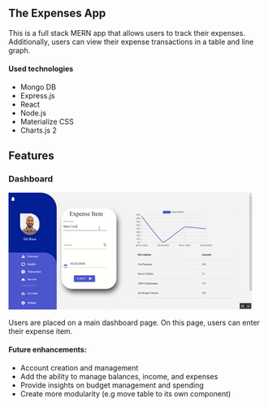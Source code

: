 <h2>The Expenses App</h2>

<p>This is a full stack MERN app that allows users to track their expenses. Additionally, users can view their expense transactions in a table and line graph.</p>

<h4>Used technologies</h4>
<ul>
  <li>Mongo DB</li>
  <li>Express.js</li>
  <li>React</li>
  <li>Node.js</li>
  <li>Materialize CSS</li>
  <li> Charts.js 2 </li>
</ul>

## Features

<h3>Dashboard</h3>

![expense](public/expenses.gif)

<p>Users are placed on a main dashboard page. On this page, users can enter their expense item.</p>

<h4> Future enhancements: </h4>
<ul>
<li>Account creation and management</li>
<li>Add the ability to manage balances, income, and expenses</li>
<li>Provide insights on budget management and spending</li>
<li>Create more modularity (e.g move table to its own component)</li>
</ul>
